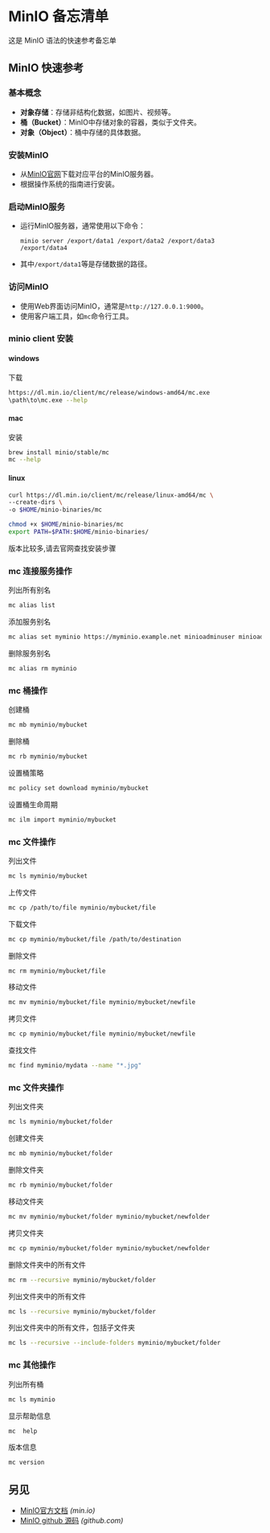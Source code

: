 MinIO 备忘清单
===

这是 MinIO 语法的快速参考备忘单

MinIO 快速参考
----

### 基本概念

- **对象存储**：存储非结构化数据，如图片、视频等。
- **桶（Bucket）**：MinIO中存储对象的容器，类似于文件夹。
- **对象（Object）**：桶中存储的具体数据。

### 安装MinIO

- 从[MinIO官网](https://min.io/download)下载对应平台的MinIO服务器。
- 根据操作系统的指南进行安装。

### 启动MinIO服务

- 运行MinIO服务器，通常使用以下命令：

  ```shell
  minio server /export/data1 /export/data2 /export/data3 /export/data4
  ```

- 其中`/export/data1`等是存储数据的路径。

### 访问MinIO

- 使用Web界面访问MinIO，通常是`http://127.0.0.1:9000`。
- 使用客户端工具，如`mc`命令行工具。

### minio client 安装
<!--rehype:wrap-class=row-span-2 col-span-2-->

#### windows

下载

```bash
https://dl.min.io/client/mc/release/windows-amd64/mc.exe
\path\to\mc.exe --help
```

#### mac
  
安装

```bash
brew install minio/stable/mc
mc --help
```

#### linux

```sh
curl https://dl.min.io/client/mc/release/linux-amd64/mc \
--create-dirs \
-o $HOME/minio-binaries/mc

chmod +x $HOME/minio-binaries/mc
export PATH=$PATH:$HOME/minio-binaries/
```

版本比较多,请去官网查找安装步骤

### mc 连接服务操作

列出所有别名

```bash
mc alias list
```

添加服务别名

```bash
mc alias set myminio https://myminio.example.net minioadminuser minioadminpassword
```

删除服务别名

```bash
mc alias rm myminio
```

### mc 桶操作

创建桶

```sh
mc mb myminio/mybucket
```

删除桶

```sh
mc rb myminio/mybucket
```

设置桶策略

```sh
mc policy set download myminio/mybucket
```

设置桶生命周期

```sh
mc ilm import myminio/mybucket
```

### mc 文件操作
<!--rehype:wrap-class=row-span-2-->

列出文件

```sh
mc ls myminio/mybucket
```

上传文件

```sh
mc cp /path/to/file myminio/mybucket/file
```

下载文件

```sh
mc cp myminio/mybucket/file /path/to/destination
```

删除文件

```sh
mc rm myminio/mybucket/file
```

移动文件

```sh
mc mv myminio/mybucket/file myminio/mybucket/newfile
```

拷贝文件

```sh
mc cp myminio/mybucket/file myminio/mybucket/newfile
```

查找文件

```sh
mc find myminio/mydata --name "*.jpg"
```

### mc 文件夹操作
<!--rehype:wrap-class=row-span-2-->

列出文件夹

```sh
mc ls myminio/mybucket/folder
```

创建文件夹

```sh
mc mb myminio/mybucket/folder
```

删除文件夹

```sh
mc rb myminio/mybucket/folder
```

移动文件夹

```sh
mc mv myminio/mybucket/folder myminio/mybucket/newfolder
```

拷贝文件夹

```sh
mc cp myminio/mybucket/folder myminio/mybucket/newfolder
```

删除文件夹中的所有文件

```sh
mc rm --recursive myminio/mybucket/folder
```

列出文件夹中的所有文件

```sh
mc ls --recursive myminio/mybucket/folder
```

列出文件夹中的所有文件，包括子文件夹

```sh
mc ls --recursive --include-folders myminio/mybucket/folder
```

### mc 其他操作

列出所有桶

```sh
mc ls myminio
```

显示帮助信息

```sh
mc  help
```

版本信息

```sh
mc version
```

另见
---

- [MinIO官方文档](https://min.io/docs/minio/kubernetes/upstream/) _(min.io)_
- [MinIO github 源码](https://github.com/minio/minio) _(github.com)_
